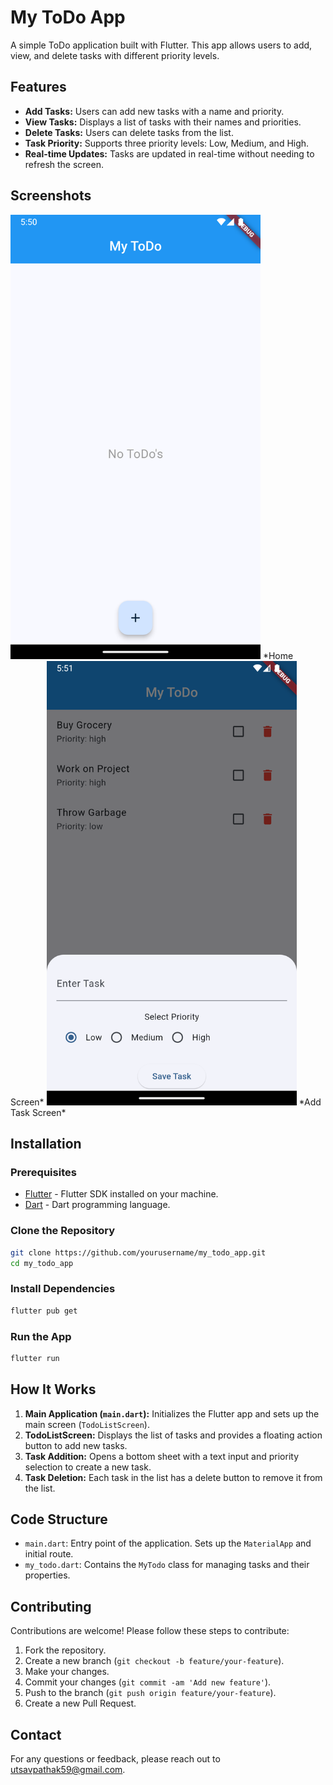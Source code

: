 # My ToDo App

A simple ToDo application built with Flutter. This app allows users to add, view, and delete tasks with different priority levels.

## Features

- **Add Tasks:** Users can add new tasks with a name and priority.
- **View Tasks:** Displays a list of tasks with their names and priorities.
- **Delete Tasks:** Users can delete tasks from the list.
- **Task Priority:** Supports three priority levels: Low, Medium, and High.
- **Real-time Updates:** Tasks are updated in real-time without needing to refresh the screen.

## Screenshots

<img src="assets/screenshots/home1.png" width="400" alt="Home Screen"/>  
*Home Screen*

<img src="assets/screenshots/add_task.png" width="400" alt="Add Task Screen"/>  
*Add Task Screen*

## Installation

### Prerequisites

- [Flutter](https://flutter.dev/docs/get-started/install) - Flutter SDK installed on your machine.
- [Dart](https://dart.dev/get-dart) - Dart programming language.

### Clone the Repository

```bash
git clone https://github.com/yourusername/my_todo_app.git
cd my_todo_app
```

### Install Dependencies

```bash
flutter pub get
```

### Run the App

```bash
flutter run
```

## How It Works

1. **Main Application (`main.dart`):** Initializes the Flutter app and sets up the main screen (`TodoListScreen`).
2. **TodoListScreen:** Displays the list of tasks and provides a floating action button to add new tasks.
3. **Task Addition:** Opens a bottom sheet with a text input and priority selection to create a new task.
4. **Task Deletion:** Each task in the list has a delete button to remove it from the list.

## Code Structure

- `main.dart`: Entry point of the application. Sets up the `MaterialApp` and initial route.
- `my_todo.dart`: Contains the `MyTodo` class for managing tasks and their properties.

## Contributing

Contributions are welcome! Please follow these steps to contribute:

1. Fork the repository.
2. Create a new branch (`git checkout -b feature/your-feature`).
3. Make your changes.
4. Commit your changes (`git commit -am 'Add new feature'`).
5. Push to the branch (`git push origin feature/your-feature`).
6. Create a new Pull Request.

## Contact

For any questions or feedback, please reach out to [utsavpathak59@gmail.com](mailto:utsavpathak59@gmail.com).